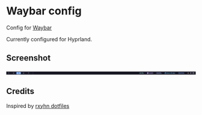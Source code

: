 # Waybar config

Config for [Waybar](https://github.com/Alexays/Waybar)

Currently configured for Hyprland.

## Screenshot

![waybar](./screenshot/waybar.png)

## Credits

Inspired by [rxyhn dotfiles](https://github.com/rxyhn/dotfiles/)
